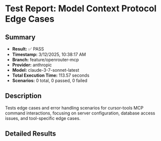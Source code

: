 # Test Report: Model Context Protocol Edge Cases

## Summary

- **Result:** ✅ PASS
- **Timestamp:** 3/12/2025, 10:38:17 AM
- **Branch:** feature/openrouter-mcp
- **Provider:** anthropic
- **Model:** claude-3-7-sonnet-latest
- **Total Execution Time:** 113.57 seconds
- **Scenarios:** 0 total, 0 passed, 0 failed

## Description

Tests edge cases and error handling scenarios for cursor-tools MCP command interactions, focusing on server configuration, database access issues, and tool-specific edge cases.

## Detailed Results


